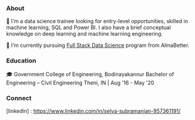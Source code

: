 ### **About**
🔭 I'm a data science trainee looking for entry-level opportunities, skilled in machine learning, SQL and Power BI. I also have a brief conceptual knowledge on deep learning and machine learning engineering.

🌱 I'm currently pursuing [Full Stack Data Science](https://www.almabetter.com/courses/data-science-pro-program) program from AlmaBetter. 

### **Education**
🎓 Government College of Engineering, Bodinayakannur
Bachelor of Engineering – Civil Engineering	Theni, IN | Aug '16 - May '20
 
### **Connect**
[linkedin] : https://www.linkedin.com/in/selva-subramanian-957361191/
